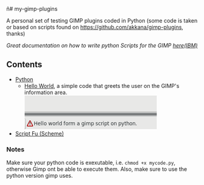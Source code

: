 ñ# my-gimp-plugins


A personal set of testing GIMP plugins coded in Python (some code is taken or based on scripts found on https://github.com/akkana/gimp-plugins, thanks)

*Great documentation on how to write python Scripts for the GIMP [here(IBM)](https://www.ibm.com/developerworks/library/os-autogimp/index.html)*  


## Contents

* [Python](./python)  
	* [Hello World](./python/src/hello-world), a simple code that greets the user on the GIMP's information area.  ![Screenshot](./python/src/hello-world/screenshot.png)  
* [Script Fu (Scheme)](./script-fu)


### Notes
Make sure your python code is exexutable, i.e. `chmod +x mycode.py`, otherwise Gimp ont be able to execute them. Also, make sure to use the python version gimp uses.  


